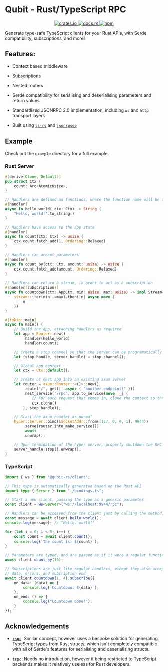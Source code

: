 # Qubit - Rust/TypeScript RPC

<div align="center">
    <a href="https://crates.io/crates/qubit">
        <img src="https://img.shields.io/crates/v/qubit" alt="crates.io" />
    </a>
    <a href="https://docs.rs/qubit/latest/qubit">
        <img src="https://img.shields.io/docsrs/qubit" alt="docs.rs" />
    </a>
    <a href="https://www.npmjs.com/package/@qubit-rs/client">
        <img src="https://img.shields.io/npm/v/%40qubit-rs%2Fclient" alt="npm" />
    </a>
</div>

Generate type-safe TypeScript clients for your Rust APIs, with Serde compatibility, subscriptions,
and more!

## Features:

- Context based middleware

- Subscriptions

- Nested routers

- Serde compatibility for serialising and deserialising parameters and return values

- Standardised JSONRPC 2.0 implementation, including `ws` and `http` transport layers

- Built using [`ts-rs`](https://github.com/Aleph-Alpha/ts-rs) and
[`jsonrpsee`](https://github.com/paritytech/jsonrpsee)

## Example

Check out the `example` directory for a full example.

### Rust Server

```rs
#[derive(Clone, Default)]
pub struct Ctx {
    count: Arc<AtomicUsize>,
}

// Handlers are defined as functions, where the function name will be the name of the handler
#[handler]
async fn hello_world(_ctx: Ctx) -> String {
    "Hello, world!".to_string()
}

// Handlers have access to the app state
#[handler]
async fn count(ctx: Ctx) -> usize {
    ctx.count.fetch_add(1, Ordering::Relaxed)
}

// Handlers can accept parameters
#[handler]
async fn count_by(ctx: Ctx, amount: usize) -> usize {
    ctx.count.fetch_add(amount, Ordering::Relaxed)
}

// Handlers can return a stream, in order to act as a subscription
#[handler(subscription)]
async fn countdown(ctx: AppCtx, min: usize, max: usize) -> impl Stream<Item = usize> {
    stream::iter(min..=max).then(|n| async move {
        n
    })
}

#[tokio::main]
async fn main() {
    // Build the app, attaching handlers as required
    let app = Router::new()
        .handler(hello_world)
        .handler(count);

    // Create a stop channel so that the server can be programatically terminated
    let (stop_handle, server_handle) = stop_channel();

    // Global app context
    let ctx = Ctx::default();

    // Create or nest app into an existing axum server
    let router = axum::Router::<()>::new()
        .route("/", get(|| async { "another endpoint!" }))
        .nest_service("/rpc", app.to_service(move |_| {
            // For each request that comes in, clone the context so that it can be shared around
            ctx.clone()
        }, stop_handle));

    // Start the axum rounter as normal
    hyper::Server::bind(&SocketAddr::from([127, 0, 0, 1], 9944))
        .serve(router.into_make_service())
        .await
        .unwrap();

    // Upon termination of the hyper server, properly shutdown the RPC server
    server_handle.stop().unwrap();
}
```

### TypeScript

```ts
import { ws } from "@qubit-rs/client";

// This type is automatically generated based on the Rust API
import type { Server } from "./bindings.ts";

// Start a new client, passing the type as a generic parameter
const client = ws<Server>("ws://localhost:9944/rpc");

// Handlers can be accessed from the client just by calling the method!
const message = await client.hello_world();
console.log(message); // "Hello, world!"

for (let i = 0; i < 5; i++) {
    const count = await client.count();
    console.log(`The count is: ${count}`);
}

// Parameters are typed, and are passed as if it were a regular function
await client.count_by(10);

// Subscriptions are just like regular handlers, except they also accept life-cycle handlers for
// data, errors, and subcription end
await client.countdown(1, 4).subscribe({
	on_data: (data) => {
		console.log(`Countdown: ${data}`);
	},
	on_end: () => {
		console.log("Countdown done!");
	}
});
```

## Acknowledgements

- [`rspc`](https://github.com/oscartbeaumont/rspc): Similar concept, however uses a bespoke
solution for generating TypeScript types from Rust structs, which isn't completely compatible with
all of Serde's features for serialising and deserialising structs.

- [`trpc`](https://github.com/trpc/trpc): Needs no introduction, however it being restricted to
TypeScript backends makes it relatively useless for Rust developers.
